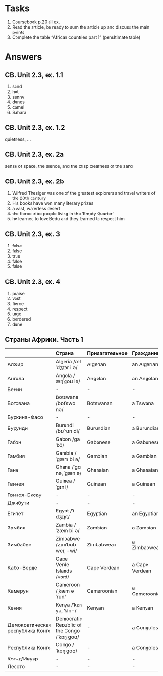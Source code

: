 # Tasks
1. Coursebook p.20 all ex.
2. Read the article, be ready to sum the article up and discuss the main points
3. Complete the table “African countries part 1” (penultimate table)

# Answers
## CB. Unit 2.3, ex. 1.1
1. sand
2. hot
3. sunny
4. dunes
5. camel
6. Sahara

## CB. Unit 2.3, ex. 1.2
quietness, ...

## CB. Unit 2.3, ex. 2a
sense of space, the silence, and the crisp clearness of the sand

## CB. Unit 2.3, ex. 2b
1. Wilfred Thesiger was one of the greatest explorers and travel writers of the 20th century
2. His books have won many literary prizes
3. a vast, waterless desert
4. the fierce tribe people living in the 'Empty Quarter'
5. he learned to love Bedu and they learned to respect him

## CB. Unit 2.3, ex. 3
1. false
2. false
3. true
4. false
5. false

## CB. Unit 2.3, ex. 4
1. praise
2. vast
3. fierce
4. respect
5. urge
6. bordered
7. dune

## Страны Африки. Часть 1
|           | Страна | Прилагательное | Гражданин | Нация
| :---      | :---   | :---           | :---      | :--- 
| Алжир | Algeria /ælˈdʒɪər i ə/ | Algerian | an Algerian | the Algerians
| Ангола | Angola /æŋˈgoʊ lə/ | Angolan | an Angolan | the Angolans
| Бенин | - | - | - | -
| Ботсвана | Botswana /bɒtˈswɑ nə/ | Botswanan | a Tswana | the Tswana
| Буркина-Фасо | - | - | - | -
| Бурунди | Burundi /bʊˈrʊn di/ | Burundian | a Burundian | the Burundians
| Габон | Gabon /gaˈbɔ̃/ | Gabonese | a Gabonese | the Gaboneses
| Гамбия | Gambia /ˈgæm bi ə/ | Gambian | a Gambian | the Gambians
| Гана | Ghana /ˈgɑ nə, ˈgæn ə/ | Ghanaian | a Ghanaian | the Ghanaians
| Гвинея | Guinea /ˈgɪn i/ | Guinean | a Guinean | the Guineans
| Гвинея-Бисау | - | - | - | -
| Джибути | - | - | - | -
| Египет | Egypt /ˈi dʒɪpt/ | Egyptian | an Egyptian | the Egyptians
| Замбия | Zambia /ˈzæm bi ə/ | Zambian | a Zambian | the Zambians
| Зимбабве | Zimbabwe /zɪmˈbɑb weɪ, -wi/ | Zimbabwean | a Zimbabwean | the Zimbabweans
| Кабо-Верде | Cape Verde Islands /vɜrd/ | Cape Verdean | a Cape Verdean | the Cape Verdean
| Камерун | Cameroon /ˌkæm əˈrun/ | Cameroonian | a Cameroonian | the Cameroonians
| Кения | Kenya /ˈkɛn yə, ˈkin-/ | Kenyan | a Kenyan | the Kenyans
| Демократическая республика Конго | Democratic Republic of the Congo /ˈkɒŋ goʊ/ | - | a Congolese | the Congoleses
| Республика Конго | Congo /ˈkɒŋ goʊ/ | - | a Congolese | the Congoleses
| Кот-д'Ивуар | - | - | - | -
| Лесото | - | - | - | -
